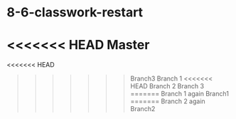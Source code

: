 # 8-6-classwork-restart
<<<<<<< HEAD
Master
=======
<<<<<<< HEAD
>>>>>>> Branch3
Branch 1
<<<<<<< HEAD
Branch 2
Branch 3
=======
Branch 1 again
>>>>>>> Branch1
=======
Branch 2 again
>>>>>>> Branch2
